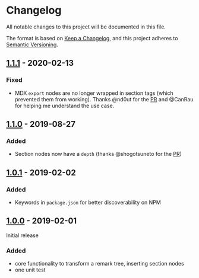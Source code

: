 # Changelog
All notable changes to this project will be documented in this file.

The format is based on [Keep a Changelog](https://keepachangelog.com/en/1.0.0/),
and this project adheres to [Semantic Versioning](https://semver.org/spec/v2.0.0.html).

## [1.1.1] - 2020-02-13
### Fixed
- MDX `export` nodes are no longer wrapped in section tags (which prevented them from working). Thanks @nd0ut for the [PR](https://github.com/jake-low/remark-sectionize/pull/2) and @CanRau for helping me understand the use case.

## [1.1.0] - 2019-08-27
### Added
- Section nodes now have a `depth` (thanks @shogotsuneto for the [PR](https://github.com/jake-low/remark-sectionize/pull/1))

## [1.0.1] - 2019-02-02
### Added
- Keywords in `package.json` for better discoverability on NPM

## [1.0.0] - 2019-02-01

Initial release

### Added
- core functionality to transform a remark tree, inserting section nodes
- one unit test

[Unreleased]: https://github.com/jake-low/remark-sectionize/compare/v1.1.0...HEAD
[1.1.1]: https://github.com/jake-low/remark-sectionize/compare/v1.1.0...v1.1.1
[1.1.0]: https://github.com/jake-low/remark-sectionize/compare/v1.0.1...v1.1.0
[1.0.1]: https://github.com/jake-low/remark-sectionize/compare/v1.0.0...v1.0.1
[1.0.0]: https://github.com/jake-low/remark-sectionize/releases/tag/v1.0.0
